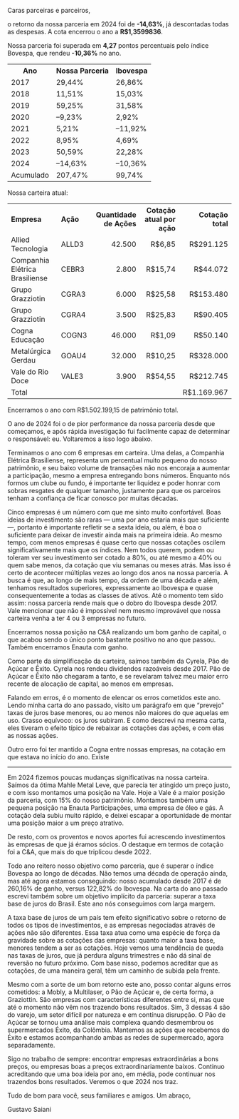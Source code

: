 <p>Caras parceiras e parceiros,</p>

<p>o retorno da nossa parceria em 2024 foi de <b>-14,63%</b>, já descontadas todas as despesas. A cota encerrou o ano a <b>R$1,3599836</b>.</p>

<p>Nossa parceria foi superada em <b>4,27</b> pontos percentuais pelo índice Bovespa, que rendeu <b>-10,36%</b> no ano.</p>

<table>
  <tr>
    <th>Ano</th>
    <th>Nossa Parceria</th>
    <th>Ibovespa</th>
  </tr>
  <tr>
    <td>2017</td>
    <td>29,44%</td>
    <td>26,86%</td>
  </tr>
  <tr>
    <td>2018</td>
    <td>11,51%</td>
    <td>15,03%</td>
  </tr>
  <tr>
    <td>2019</td>
    <td>59,25%</td>
    <td>31,58%</td>
  </tr>
  <tr>
    <td>2020</td>
    <td>–9,23%</td>
    <td>2,92%</td>
  </tr>
  <tr>
    <td>2021</td>
    <td>5,21%</td>
    <td>–11,92%</td>
  </tr>
  <tr>
    <td>2022</td>
    <td>8,95%</td>
    <td>4,69%</td>
  </tr>
  <tr>
    <td>2023</td>
    <td>50,59%</td>
    <td>22,28%</td>
  </tr>
  <tr>
    <td>2024</td>
    <td>–14,63%</td>
    <td>–10,36%</td>
  </tr>
  <tr>
    <td>Acumulado</td>
    <td>207,47%</td>
    <td>99,74%</td>
  </tr>
</table>

<p>Nossa carteira atual:</p>

<table cellspacing="0" cellpadding="10">
  <tr>
    <th align="left">Empresa</th>
    <th align="left">Ação</th>
    <th align="right">Quantidade de Ações</th>
    <th align="right">Cotação atual por ação</th>
    <th align="right">Cotação total</th>
  </tr>
  <tr>
    <td>Allied Tecnologia</td>
    <td>ALLD3</td>
    <td align="right">42.500</td>
    <td align="right">R$6,85</td>
    <td align="right">R$291.125</td>
  </tr>
  <tr>
    <td>Companhia Elétrica Brasiliense</td>
    <td>CEBR3</td>
    <td align="right">2.800</td>
    <td align="right">R$15,74</td>
    <td align="right">R$44.072</td>
  </tr>
  <tr>
    <td>Grupo Grazziotin</td>
    <td>CGRA3</td>
    <td align="right">6.000</td>
    <td align="right">R$25,58</td>
    <td align="right">R$153.480</td>
  </tr>
  <tr>
    <td>Grupo Grazziotin</td>
    <td>CGRA4</td>
    <td align="right">3.500</td>
    <td align="right">R$25,83</td>
    <td align="right">R$90.405</td>
  </tr>
  <tr>
    <td>Cogna Educação</td>
    <td>COGN3</td>
    <td align="right">46.000</td>
    <td align="right">R$1,09</td>
    <td align="right">R$50.140</td>
  </tr>
  <tr>
    <td>Metalúrgica Gerdau</td>
    <td>GOAU4</td>
    <td align="right">32.000</td>
    <td align="right">R$10,25</td>
    <td align="right">R$328.000</td>
  </tr>
  <tr>
    <td>Vale do Rio Doce</td>
    <td>VALE3</td>
    <td align="right">3.900</td>
    <td align="right">R$54,55</td>
    <td align="right">R$212.745</td>
  </tr>
  <tr>
    <td>Total</td>
    <td>&nbsp;</td>
    <td align="right">&nbsp;</td>
    <td align="right">&nbsp;</td>
    <td align="right">R$1.169.967</td>
  </tr>
</table>

<p>Encerramos o ano com R$1.502.199,15 de patrimônio total.</p>

<p>O ano de 2024 foi o de pior performance da nossa parceria desde que começamos, e após rápida investigação fui facilmente capaz de determinar o responsável: eu. Voltaremos a isso logo abaixo.</p>

<p>Terminamos o ano com 6 empresas em carteira. Uma delas, a Companhia Elétrica Brasiliense, representa um percentual muito pequeno do nosso patrimônio, e seu baixo volume de transações não nos encoraja a aumentar a participação, mesmo a empresa entregando bons números. Enquanto nós formos um clube ou fundo, é importante ter liquidez e poder honrar com sobras resgates de qualquer tamanho, justamente para que os parceiros tenham a confiança de ficar conosco por muitas décadas.</p>

<p>Cinco empresas é um número com que me sinto muito confortável. Boas ideias de investimento são raras — uma por ano estaria mais que suficiente —, portanto é importante refletir se a sexta ideia, ou além, é boa o suficiente para deixar de investir ainda mais na primeira ideia. Ao mesmo tempo, com menos empresas é quase certo que nossas cotações oscilem significativamente mais que os índices. Nem todos querem, podem ou toleram ver seu investimento ser cotado a 80%, ou até mesmo a 40% ou quem sabe menos, da cotação que viu semanas ou meses atrás. Mas isso é certo de acontecer múltiplas vezes ao longo dos anos na nossa parceria. A busca é que, ao longo de mais tempo, da ordem de uma década e além, tenhamos resultados superiores, expressamente ao Ibovespa e quase consequentemente a todas as classes de ativos. Até o momento tem sido assim: nossa parceria rende mais que o dobro do Ibovespa desde 2017. Vale mencionar que não é impossível nem mesmo improvável que nossa carteira venha a ter 4 ou 3 empresas no futuro.</p>

<p>Encerramos nossa posição na C&A realizando um bom ganho de capital, o que acabou sendo o único ponto bastante positivo no ano que passou. Também encerramos Enauta com ganho.</p>

<p>Como parte da simplificação da carteira, saímos também da Cyrela, Pão de Açúcar e Êxito. Cyrela nos rendeu dividendos razoáveis desde 2017. Pão de Açúcar e Êxito não chegaram a tanto, e se revelaram talvez meu maior erro recente de alocação de capital, ao menos em empresas.</p>

<p>Falando em erros, é o momento de elencar os erros cometidos este ano. Lendo minha carta do ano passado, visito um parágrafo em que “prevejo" taxas de juros base menores, ou ao menos não maiores do que aquelas em uso. Crasso equívoco: os juros subiram. E como descrevi na mesma carta, eles tiveram o efeito típico de rebaixar as cotações das ações, e com elas as nossas ações.</p>

<p>Outro erro foi ter mantido a Cogna entre nossas empresas, na cotação em que estava no início do ano. Existe

----

<p>Em 2024 fizemos poucas mudanças significativas na nossa carteira. Saímos da ótima Mahle Metal Leve, que parecia ter atingido um preço justo, e com isso montamos uma posição na Vale. Hoje a Vale é a maior posição da parceria, com 15% do nosso patrimônio. Montamos também uma pequena posição na Enauta Participações, uma empresa de óleo e gás. A cotação dela subiu muito rápido, e deixei escapar a oportunidade de montar uma posição maior a um preço atrativo.</p>

<p>De resto, com os proventos e novos aportes fui acrescendo investimentos às empresas de que já éramos sócios. O destaque em termos de cotação foi a C&A, que mais do que triplicou desde 2022.</p>

<p>Todo ano reitero nosso objetivo como parceria, que é superar o índice Bovespa ao longo de décadas. Não temos uma década de operação ainda, mas até agora estamos conseguindo: nosso acumulado desde 2017 é de 260,16% de ganho, versus 122,82% do Ibovespa. Na carta do ano passado escrevi também sobre um objetivo implícito da parceria: superar a taxa base de juros do Brasil. Este ano nós conseguimos com larga margem.</p>

<p>A taxa base de juros de um país tem efeito significativo sobre o retorno de todos os tipos de investimentos, e as empresas negociadas através de ações não são diferentes. Essa taxa atua como uma espécie de força da gravidade sobre as cotações das empresas: quanto maior a taxa base, menores tendem a ser as cotações. Hoje vemos uma tendência de queda nas taxas de juros, que já perdura alguns trimestres e não dá sinal de reversão no futuro próximo. Com base nisso, podemos acreditar que as cotações, de uma maneira geral, têm um caminho de subida pela frente.</p>

<p>Mesmo com a sorte de um bom retorno este ano, posso contar alguns erros cometidos: a Mobly, a Multilaser, o Pão de Açúcar e, de certa forma, a Graziottin. São empresas com características diferentes entre si, mas que até o momento não vêm nos trazendo bons resultados. Sim, 3 dessas 4 são do varejo, um setor difícil por natureza e em contínua disrupção. O Pão de Açúcar se tornou uma análise mais complexa quando desmembrou os supermercados Éxito, da Colômbia. Mantemos as ações que recebemos do Éxito e estamos acompanhando ambas as redes de supermercado, agora separadamente.</p>

<p>Sigo no trabalho de sempre: encontrar empresas extraordinárias a bons preços, ou empresas boas a preços extraordinariamente baixos. Continuo acreditando que uma boa ideia por ano, em média, pode continuar nos trazendos bons resultados. Veremos o que 2024 nos traz.</p>

<p>Tudo de bom para você, seus familiares e amigos. Um abraço,</p>
Gustavo Saiani</p>
